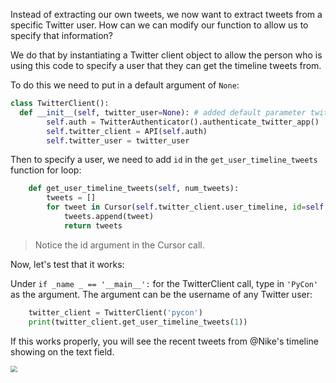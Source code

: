 Instead of extracting our own tweets, we now want to extract tweets from a specific Twitter user. How can we can modify our function to allow us to specify that information?

We do that by instantiating a Twitter client object to allow the person who is using this code to specify a user that they can get the timeline tweets from.

To do this we need to put in a default argument of `None`:

```python
class TwitterClient():
  def __init__(self, twitter_user=None): # added default parameter twitter_user=None
        self.auth = TwitterAuthenticator().authenticate_twitter_app()
        self.twitter_client = API(self.auth)
        self.twitter_user = twitter_user
```

Then to specify a user, we need to add `id` in the `get_user_timeline_tweets` function for loop:

```python
    def get_user_timeline_tweets(self, num_tweets):
        tweets = []
        for tweet in Cursor(self.twitter_client.user_timeline, id=self.twitter_user).items(num_tweets): # added id parameter for twitter user of interest here 
            tweets.append(tweet)
            return tweets
```

> Notice the id argument in the Cursor call. 

Now, let's test that it works:

Under `if _name _ == '__main__':`  for the TwitterClient call, type in `'PyCon'` as the argument. The argument can be the username of any Twitter user:

```python
    twitter_client = TwitterClient('pycon')
    print(twitter_client.get_user_timeline_tweets(1))
```

If this works properly, you will see the recent tweets from @Nike's timeline showing on the text field.

<img src="https://i.ibb.co/PCmPpRZ/pycon.png" style="zoom: 67%;" />
